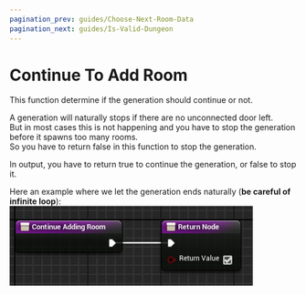 ```yaml
---
pagination_prev: guides/Choose-Next-Room-Data
pagination_next: guides/Is-Valid-Dungeon
---
```


# Continue To Add Room

This function determine if the generation should continue or not.

A generation will naturally stops if there are no unconnected door left.\
But in most cases this is not happening and you have to stop the generation before it spawns too many rooms.\
So you have to return false in this function to stop the generation.

In output, you have to return true to continue the generation, or false to stop it.

Here an example where we let the generation ends naturally (**be careful of infinite loop**):\
![](Images/ContinueAddingRoom.jpg)
